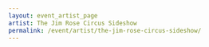 ```yaml
---
layout: event_artist_page
artist: The Jim Rose Circus Sideshow
permalink: /event/artist/the-jim-rose-circus-sideshow/
---
```



